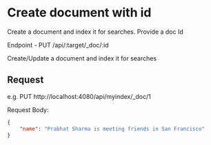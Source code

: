# Create document with id

Create a document and index it for searches. Provide a doc Id

Endpoint - PUT /api/:target/_doc/:id 

Create/Update a document and index it for searches

## Request

e.g. 
PUT http://localhost:4080/api/myindex/_doc/1

Request Body: 

```json
{ 
    "name": "Prabhat Sharma is meeting friends in San Francisco" 
}
```
